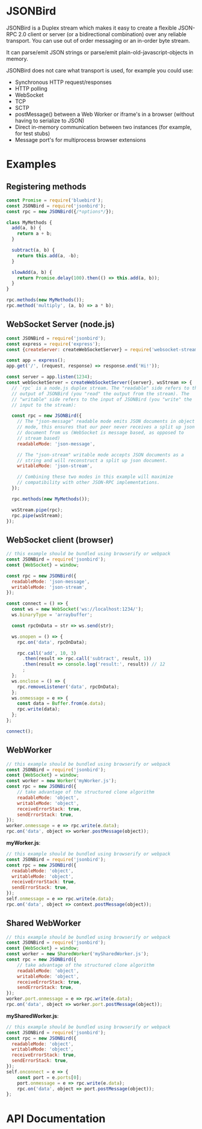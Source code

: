 # JSONBird
JSONBird is a Duplex stream which makes it easy to create a flexible JSON-RPC 2.0 client or server (or a bidirectional combination) over any reliable transport. You can use out of order messaging or an in-order byte stream.

It can parse/emit JSON strings or parse/emit plain-old-javascript-objects in memory.

JSONBird does not care what transport is used, for example you could use:
* Synchronous HTTP request/responses
* HTTP polling
* WebSocket
* TCP
* SCTP
* postMessage() between a Web Worker or iframe's in a browser (without having to serialize to JSON)
* Direct in-memory communication between two instances (for example, for test stubs)
* Message port's for multiprocess browser extensions

# Examples

## Registering methods

```javascript
const Promise = require('bluebird');
const JSONBird = require('jsonbird');
const rpc = new JSONBird({/*options*/});

class MyMethods {
  add(a, b) {
    return a + b;
  }

  subtract(a, b) {
    return this.add(a, -b);
  }

  slowAdd(a, b) {
    return Promise.delay(100).then(() => this.add(a, b));
  }
}

rpc.methods(new MyMethods());
rpc.method('multiply', (a, b) => a * b);
```

## WebSocket Server (node.js)

```javascript
const JSONBird = require('jsonbird');
const express = require('express');
const {createServer: createWebSocketServer} = require('websocket-stream');

const app = express();
app.get('/', (request, response) => response.end('Hi!'));

const server = app.listen(1234);
const webSocketServer = createWebSocketServer({server}, wsStream => {
  // `rpc` is a node.js duplex stream. The "readable" side refers to the
  // output of JSONBird (you "read" the output from the stream). The
  // "writable" side refers to the input of JSONBird (you "write" the
  // input to the stream):

  const rpc = new JSONBird({
    // The "json-message" readable mode emits JSON documents in object
    // mode, this ensures that our peer never receives a split up json
    // document from us (WebSocket is message based, as opposed to
    // stream based)
    readableMode: 'json-message',

    // The "json-stream" writable mode accepts JSON documents as a
    // string and will reconstruct a split up json document.
    writableMode: 'json-stream',

    // Combining these two modes in this example will maximize
    // compatibility with other JSON-RPC implementations.
  });

  rpc.methods(new MyMethods());

  wsStream.pipe(rpc);
  rpc.pipe(wsStream);
});
```

## WebSocket client (browser)

```javascript
// this example should be bundled using browserify or webpack
const JSONBird = require('jsonbird');
const {WebSocket} = window;

const rpc = new JSONBird({
  readableMode: 'json-message',
  writableMode: 'json-stream',
});

const connect = () => {
  const ws = new WebSocket('ws://localhost:1234/');
  ws.binaryType = 'arraybuffer';

  const rpcOnData = str => ws.send(str);

  ws.onopen = () => {
    rpc.on('data', rpcOnData);

    rpc.call('add', 10, 3)
      .then(result => rpc.call('subtract', result, 1))
      .then(result => console.log('result:', result)) // 12
      ;
  };
  ws.onclose = () => {
    rpc.removeListener('data', rpcOnData);
  };
  ws.onmessage = e => {
    const data = Buffer.from(e.data);
    rpc.write(data);
  };
};

connect();
```

## WebWorker
```javascript
// this example should be bundled using browserify or webpack
const JSONBird = require('jsonbird');
const {WebSocket} = window;
const worker = new Worker('myWorker.js');
const rpc = new JSONBird({
    // take advantage of the structured clone algorithm
    readableMode: 'object',
    writableMode: 'object',
    receiveErrorStack: true,
    sendErrorStack: true,
});
worker.onmessage = e => rpc.write(e.data);
rpc.on('data', object => worker.postMessage(object));
```

__myWorker.js__:
```javascript
// this example should be bundled using browserify or webpack
const JSONBird = require('jsonbird');
const rpc = new JSONBird({
  readableMode: 'object',
  writableMode: 'object',
  receiveErrorStack: true,
  sendErrorStack: true,
});
self.onmessage = e => rpc.write(e.data);
rpc.on('data', object => context.postMessage(object));
```

## Shared WebWorker
```javascript
// this example should be bundled using browserify or webpack
const JSONBird = require('jsonbird');
const {WebSocket} = window;
const worker = new SharedWorker('mySharedWorker.js');
const rpc = new JSONBird({
    // take advantage of the structured clone algorithm
    readableMode: 'object',
    writableMode: 'object',
    receiveErrorStack: true,
    sendErrorStack: true,
});
worker.port.onmessage = e => rpc.write(e.data);
rpc.on('data', object => worker.port.postMessage(object));
```

__mySharedWorker.js__:
```javascript
// this example should be bundled using browserify or webpack
const JSONBird = require('jsonbird');
const rpc = new JSONBird({
  readableMode: 'object',
  writableMode: 'object',
  receiveErrorStack: true,
  sendErrorStack: true,
});
self.onconnect = e => {
    const port = e.ports[0];
    port.onmessage = e => rpc.write(e.data);
    rpc.on('data', object => port.postMessage(object));
};
```

# API Documentation
